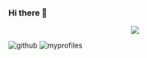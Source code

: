 ### Hi there 👋

<div align= "center">
    <img src="https://capsule-render.vercel.app/api?type=waving&color=0:dca0f8,100:9a1cab&height=120&text=seongeun%20github&animation=blink&fontColor=8c8c8c&fontSize=60" />
    </div>
    
![github](https://img.shields.io/badge/GitHub-100000?style=for-the-badge&logo=github&logoColor=white)
![myprofiles](https://github-readme-stats.vercel.app/api?username=seongeun223&theme=blue-green)

    

